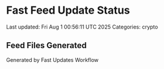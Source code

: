 # Fast Feed Update Status
Last updated: Fri Aug  1 00:56:11 UTC 2025
Categories: crypto

## Feed Files Generated

Generated by Fast Updates Workflow
